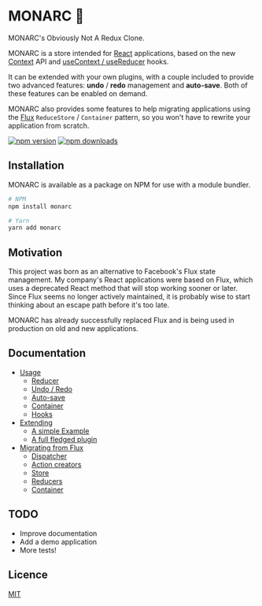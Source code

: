 # MONARC 🦋

MONARC's Obviously Not A Redux Clone.

MONARC is a store intended for [React](https://reactjs.org/) applications, based on the new [Context](https://en.reactjs.org/docs/context.html) API and [useContext / useReducer](https://en.reactjs.org/docs/hooks-reference.html#usecontext) hooks.

It can be extended with your own plugins, with a couple included to provide two advanced features: **undo** / **redo** management and **auto-save**. Both of these features can be enabled on demand.

MONARC also provides some features to help migrating applications using the [Flux](https://facebook.github.io/flux/) `ReduceStore` / `Container` pattern, so you won't have to rewrite your application from scratch.

[![npm version](https://img.shields.io/npm/v/monarc.svg?style=flat-square)](https://www.npmjs.com/package/monarc)
[![npm downloads](https://img.shields.io/npm/dm/monarc.svg?style=flat-square)](https://www.npmjs.com/package/monarc)

## Installation

MONARC is available as a package on NPM for use with a module bundler.

```bash
# NPM
npm install monarc

# Yarn
yarn add monarc

```

## Motivation

This project was born as an alternative to Facebook's Flux state management. My company's React applications were based on Flux, which uses a deprecated React method that will stop working sooner or later. Since Flux seems no longer actively maintained, it is probably wise to start thinking about an escape path before it's too late.

MONARC has already successfully replaced Flux and is being used in production on old and new applications.

## Documentation

* [Usage](docs/usage.md)
  * [Reducer](docs/usage.md#reducer)
  * [Undo / Redo](docs/usage.md#ithundoredo)
  * [Auto-save](docs/usage.md#withautosave)
  * [Container](docs/usage.md#container)
  * [Hooks](docs/usage.md#hooks)
* [Extending](docs/extending.md)
  * [A simple Example](docs/extending.md#a-simple-example)
  * [A full fledged plugin](docs/extending.md#a-full-fledged-plugin)
* [Migrating from Flux](docs/migrating.md)
  * [Dispatcher](docs/migrating.md#dispatcher)
  * [Action creators](docs/migrating.md#action-creators)
  * [Store](docs/migrating.md#dispatcher)
  * [Reducers](docs/migrating.md#reducers)
  * [Container](docs/migrating.md#container)

## TODO

- Improve documentation
- Add a demo application
- More tests!

## Licence

[MIT](LICENSE)
